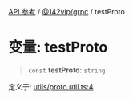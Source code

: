 [API 参考](../../../index.md) / [@142vip/grpc](../index.md) / testProto

# 变量: testProto

> `const` **testProto**: `string`

定义于: [utils/proto.util.ts:4](https://github.com/142vip/core-x/blob/7cfc2fa6b24172631d6526590fc6ea4be89357c6/packages/grpc/src/utils/proto.util.ts#L4)
